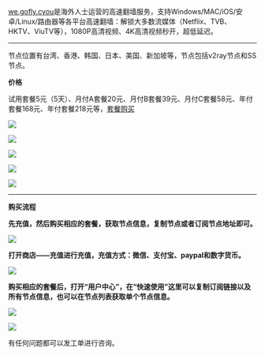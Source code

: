 [we.gofly.cyou](https://we.gofly.cyou/auth/register?code=UsUP)是海外人士运营的高速翻墙服务，支持Windows/MAC/iOS/安卓/Linux/路由器等各平台高速翻墙：解锁大多数流媒体（Netflix、TVB、HKTV、ViuTV等），1080P高清视频、4K高清视频秒开，超低延迟。

***

节点位置有台湾、香港、韩国、日本、美国、新加坡等，节点包括v2ray节点和SS节点。


**价格**

试用套餐5元（5天）、月付A套餐20元、月付B套餐39元、月付C套餐58元、年付套餐168元、年付套餐218元等，[套餐购买](https://we.gofly.cyou/auth/register?code=UsUP)

![](https://fastly.jsdelivr.net/gh/Alvin9999/pac2/softimag/v2free001.png)

![](https://fastly.jsdelivr.net/gh/Alvin9999/pac2/softimag/v2free002.png)

![](https://fastly.jsdelivr.net/gh/Alvin9999/pac2/softimag/v2free003.png)

![](https://fastly.jsdelivr.net/gh/Alvin9999/pac2/softimag/v2free004.png)

![](https://fastly.jsdelivr.net/gh/Alvin9999/pac2/softimag/v2free005.png)

***

**购买流程**

**先充值，然后购买相应的套餐，获取节点信息，复制节点或者订阅节点地址即可。**

![](https://fastly.jsdelivr.net/gh/Alvin9999/pac2/v2fee/3.jpg)

**打开商店——充值进行充值，充值方式：微信、支付宝、paypal和数字货币。**

![](https://cfastly.jsdelivr.net/gh/Alvin9999/pac2/v2fee/v2ray-003.PNG)

**购买相应的套餐后，打开“用户中心”，在“快速使用”这里可以复制订阅链接以及所有节点信息，也可以在节点列表获取单个节点信息。**

![](https://fastly.jsdelivr.net/gh/Alvin9999/pac2/v2fee/start.png)

![](https://fastly.jsdelivr.net/gh/Alvin9999/pac2/v2fee/8.jpg)

有任何问题都可以发工单进行咨询。